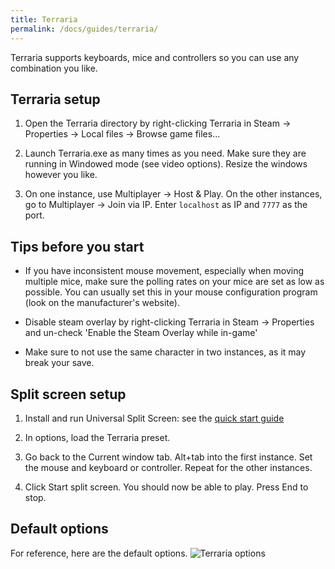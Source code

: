 ```yaml
---
title: Terraria
permalink: /docs/guides/terraria/
---
```


Terraria supports keyboards, mice and controllers so you can use any combination you like.

## Terraria setup
1. Open the Terraria directory by right-clicking Terraria in Steam -> Properties -> Local files -> Browse game files...

1. Launch Terraria.exe as many times as you need. Make sure they are running in Windowed mode (see video options). Resize the windows however you like.

1. On one instance, use Multiplayer -> Host & Play. On the other instances, go to Multiplayer -> Join via IP. Enter `localhost` as IP and `7777` as the port.

## Tips before you start
* If you have inconsistent mouse movement, especially when moving multiple mice, make sure the polling rates on your mice are set as low as possible. You can usually set this in your mouse configuration program (look on the manufacturer's website).

* Disable steam overlay by right-clicking Terraria in Steam -> Properties and un-check 'Enable the Steam Overlay while in-game'

* Make sure to not use the same character in two instances, as it may break your save.

## Split screen setup
1. Install and run Universal Split Screen: see the [quick start guide](https://universalsplitscreen.github.io/docs/quickstart/)

1. In options, load the Terraria preset.

1. Go back to the Current window tab. Alt+tab into the first instance. Set the mouse and keyboard or controller. Repeat for the other instances.

1. Click Start split screen. You should now be able to play. Press End to stop. 

## Default options
For reference, here are the default options.
![Terraria options](https://raw.githubusercontent.com/UniversalSplitScreen/UniversalSplitScreen.github.io/master/img/terraria_options.png)
